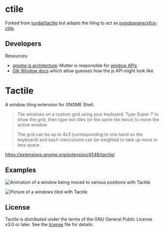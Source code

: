# ctile

Forked from [lundal/tactile](https://gitlab.com/lundal/tactile) but adapts the tiling to act as [pogobanane/xfce-ctile](https://gitlab.com/pogobanane/xfce-ctile).

## Developers

Resources:

- [gnome js architecture](https://gjs.guide/extensions/overview/architecture.html#mutter): Mutter is responsible for [window APIs](https://gjs-docs.gnome.org/meta3~3.30.2/)
- [Gtk Window docs](https://docs.gtk.org/gtk4/method.Window.get_focus.html) which allow guesses how the js API might look like

# Tactile

A window tiling extension for GNOME Shell.

> Tile windows on a custom grid using your keyboard. Type Super-T to show the grid,
> then type two tiles (or the same tile twice) to move the active window.
>
> The grid can be up to 4x3 (corresponding to one hand on the keyboard)
> and each row/column can be weighted to take up more or less space.

https://extensions.gnome.org/extension/4548/tactile/

## Examples

![Animation of a window being moved to various positions with Tactile](examples/tactile.gif)

![Picture of a windows tiled with Tactile](examples/tactile.png)

## License

Tactile is distributed under the terms of the GNU General Public License v3.0 or later.
See the [license](LICENSE) file for details.
